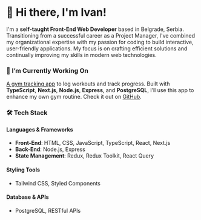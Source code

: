 # 👋 Hi there, I'm Ivan!

I'm a **self-taught Front-End Web Developer** based in Belgrade, Serbia. Transitioning from a successful career as a Project Manager, I've combined my organizational expertise with my passion for coding to build interactive, user-friendly applications. My focus is on crafting efficient solutions and continually improving my skills in modern web technologies.


### 🔨 I’m Currently Working On  
[A gym tracking app](https://liftnotes.vercel.app/) to log workouts and track progress. Built with **TypeScript**, **Next.js**, **Node.js**, **Express**, and **PostgreSQL**, I’ll use this app to enhance my own gym routine. Check it out on [GitHub](https://github.com/IvanVolnov/lift-notes-app).


### 🛠️ Tech Stack

#### **Languages & Frameworks**
- **Front-End**: HTML, CSS, JavaScript, TypeScript, React, Next.js
- **Back-End**: Node.js, Express
- **State Management**: Redux, Redux Toolkit, React Query

#### **Styling Tools**
- Tailwind CSS, Styled Components

#### **Database & APIs**
- PostgreSQL, RESTful APIs



<!--
**IvanVolnov/ivanvolnov** is a ✨ _special_ ✨ repository because its `README.md` (this file) appears on your GitHub profile.

Here are some ideas to get you started:

- 🔭 I’m currently working on ...
- 🌱 I’m currently learning ...
- 👯 I’m looking to collaborate on ...
- 🤔 I’m looking for help with ...
- 💬 Ask me about ...
- 📫 How to reach me: ...
- 😄 Pronouns: ...
- ⚡ Fun fact: ...
-->
